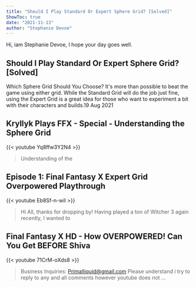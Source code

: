 ```yaml
---
title: "Should I Play Standard Or Expert Sphere Grid? [Solved]"
ShowToc: true 
date: "2021-11-13"
author: "Stephanie Devoe" 
---
```


Hi, iam Stephanie Devoe, I hope your day goes well.
## Should I Play Standard Or Expert Sphere Grid? [Solved]
Which Sphere Grid Should You Choose? It's more than possible to beat the game using either grid. While the Standard Grid will do the job just fine, using the Expert Grid is a great idea for those who want to experiment a bit with their characters and builds.19 Aug 2021

## Kryllyk Plays FFX - Special - Understanding the Sphere Grid
{{< youtube Yq8ffw3Y2N4 >}}
>Understanding of the 

## Episode 1: Final Fantasy X Expert Grid Overpowered Playthrough
{{< youtube Eb8Sf-n-wiI >}}
>Hi All, thanks for dropping by! Having played a ton of Witcher 3 again recently, I wanted to 

## Final Fantasy X HD - How OVERPOWERED! Can You Get BEFORE Shiva
{{< youtube 71CrM-oXds8 >}}
>Business Inquiries: Primalliquid@gmail.com Please understand i try to reply to any and all comments however youtube does not ...

